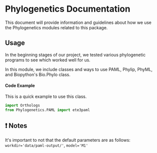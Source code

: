 # Phylogenetics Documentation

This document will provide information and guidelines about how we use the Phylogenetics modules related to this package.

Usage
-----

In the beginning stages of our project, we tested various phylogenetic programs
to see which worked well for us.

In this module, we include classes and ways to use PAML, Phylip, PhyML, and
Biopython's Bio.Phylo class.


#### Code Example

This is a quick example to use this class.

``` python
import Orthologs
from Phylogenetics.PAML import ete3paml

```


:exclamation: Notes
-------------------

It's important to not that the default parameters are as follows:
 `workdir='data/paml-output/'`, `model='M1'`

